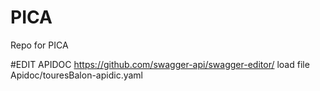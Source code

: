 # PICA
Repo for PICA

#EDIT APIDOC
https://github.com/swagger-api/swagger-editor/
load file Apidoc/touresBalon-apidic.yaml
